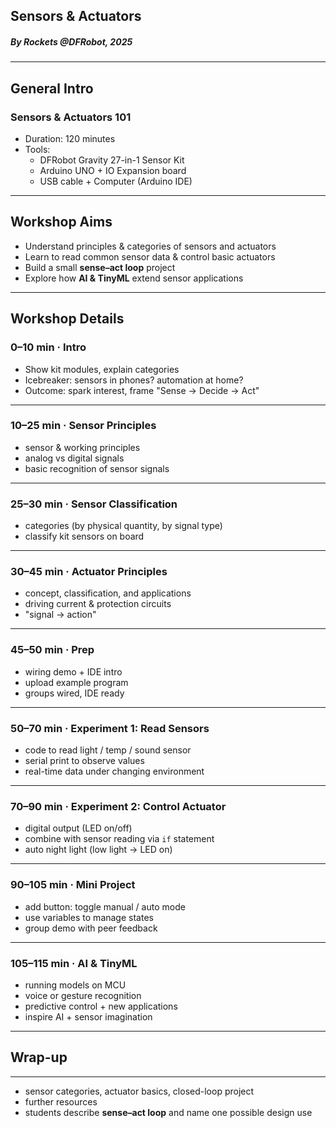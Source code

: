 ## Sensors & Actuators

##### By Rockets @DFRobot, 2025

---

## General Intro

### Sensors & Actuators 101
- Duration: 120 minutes  
- Tools:  
  - DFRobot Gravity 27-in-1 Sensor Kit  
  - Arduino UNO + IO Expansion board  
  - USB cable + Computer (Arduino IDE)  

---

## Workshop Aims

- Understand principles & categories of sensors and actuators  
- Learn to read common sensor data & control basic actuators  
- Build a small **sense–act loop** project  
- Explore how **AI & TinyML** extend sensor applications  

---

## Workshop Details

### 0–10 min · Intro
- Show kit modules, explain categories  
- Icebreaker: sensors in phones? automation at home?  
- Outcome: spark interest, frame "Sense → Decide → Act"

----

### 10–25 min · Sensor Principles
- sensor & working principles  
- analog vs digital signals  
- basic recognition of sensor signals

----

### 25–30 min · Sensor Classification
- categories (by physical quantity, by signal type)  
- classify kit sensors on board  

----

### 30–45 min · Actuator Principles
- concept, classification, and applications  
- driving current & protection circuits  
- "signal → action"

----

### 45–50 min · Prep
- wiring demo + IDE intro  
- upload example program  
- groups wired, IDE ready

----

### 50–70 min · Experiment 1: Read Sensors
- code to read light / temp / sound sensor  
- serial print to observe values  
- real-time data under changing environment

----

### 70–90 min · Experiment 2: Control Actuator
- digital output (LED on/off)  
- combine with sensor reading via `if` statement  
- auto night light (low light → LED on)

----

### 90–105 min · Mini Project
- add button: toggle manual / auto mode  
- use variables to manage states  
- group demo with peer feedback

----

### 105–115 min · AI & TinyML
- running models on MCU  
- voice or gesture recognition  
- predictive control + new applications  
- inspire AI + sensor imagination

---

## Wrap-up

----

- sensor categories, actuator basics, closed-loop project  
- further resources  
- students describe **sense–act loop** and name one possible design use